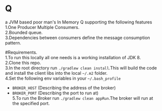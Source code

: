 # Q
a JVM based poor man's In Memory Q supporting the following features  
1.One Producer Multiple Consumers.  
2.Bounded queue.  
3.Dependencies between consumers define the message consumption pattern.   


#Requirements.  
1.To run this locally all one needs is a working installation of JDK 8.  
2.Clone this repo.  
3.In the root directory run `./gradlew clean install`.This will build the code and install the client libs into the local `~/.m2` folder.  
4.Set the following env variables in your `~/.bash_profile`  
  - `BROKER_HOST` (Describing the address of the broker)  
  - `BROKER_PORT` (Describing the port to run at)  
5.To run the Broker run `./gradlew clean appRun`.The broker will run at the specified port.  




